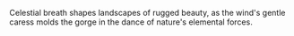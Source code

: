 Celestial breath shapes landscapes of rugged beauty, as the wind's gentle caress molds the gorge in the dance of nature's elemental forces.
